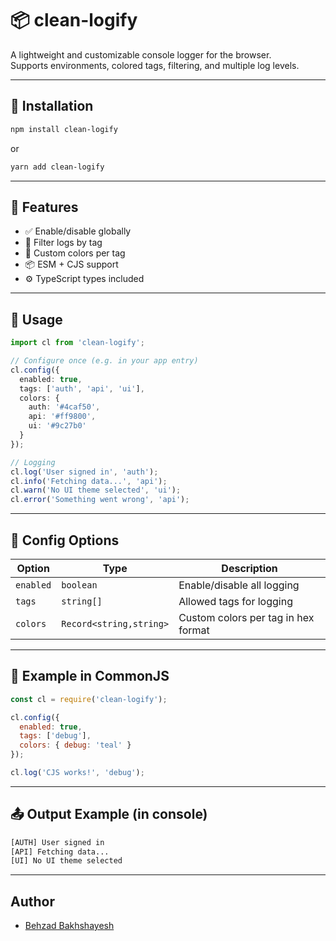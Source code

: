 
# 📦 clean-logify

A lightweight and customizable console logger for the browser.  
Supports environments, colored tags, filtering, and multiple log levels.

---

## 🚀 Installation

```bash
npm install clean-logify
```

or

```bash
yarn add clean-logify
```

---

## 📌 Features

- ✅ Enable/disable globally
- 🎯 Filter logs by tag
- 🎨 Custom colors per tag
- 📦 ESM + CJS support
- ⚙️ TypeScript types included

---

## 🧠 Usage

```ts
import cl from 'clean-logify';

// Configure once (e.g. in your app entry)
cl.config({
  enabled: true,
  tags: ['auth', 'api', 'ui'],
  colors: {
    auth: '#4caf50', 
    api: '#ff9800',  
    ui: '#9c27b0'   
  }
});

// Logging
cl.log('User signed in', 'auth');
cl.info('Fetching data...', 'api');
cl.warn('No UI theme selected', 'ui');
cl.error('Something went wrong', 'api');
```

---

## 📁 Config Options

| Option    | Type                    | Description                          |
|-----------|-------------------------|--------------------------------------|
| `enabled` | `boolean`               | Enable/disable all logging           |
| `tags`    | `string[]`              | Allowed tags for logging             |
| `colors`  | `Record<string,string>` | Custom colors per tag in hex format  |

---

## 🔧 Example in CommonJS

```js
const cl = require('clean-logify');

cl.config({
  enabled: true,
  tags: ['debug'],
  colors: { debug: 'teal' }
});

cl.log('CJS works!', 'debug');
```

---

## 📤 Output Example (in console)

```bash
[AUTH] User signed in
[API] Fetching data...
[UI] No UI theme selected
```

---


## Author

- [Behzad Bakhshayesh](https://github.com/behzadbakhshayesh)
